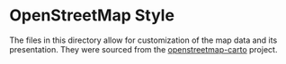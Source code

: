 # OpenStreetMap Style

The files in this directory allow for customization of the map data and its presentation. They were sourced from the [openstreetmap-carto](https://github.com/gravitystorm/openstreetmap-carto) project.
